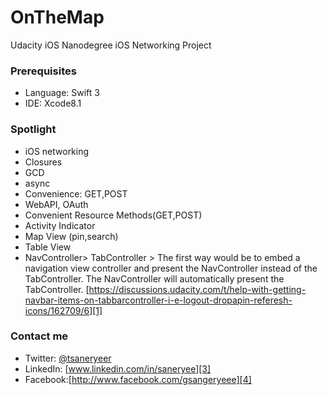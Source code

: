 
# OnTheMap
Udacity iOS Nanodegree iOS Networking Project 

### Prerequisites

* Language: Swift 3
* IDE: Xcode8.1

### Spotlight

* iOS networking
* Closures
* GCD
* async
* Convenience: GET,POST
* WebAPI, OAuth
* Convenient Resource Methods(GET,POST)
* Activity Indicator
* Map View (pin,search)
* Table View
* NavController\> TabController \> The first way would be to embed a navigation view controller and present the NavController instead of the TabController. The NavController will automatically present the TabController. [https://discussions.udacity.com/t/help-with-getting-navbar-items-on-tabbarcontroller-i-e-logout-dropapin-referesh-icons/162709/6][1]

### Contact me
* Twitter: [@tsaneryeer][2]
* LinkedIn: [www.linkedin.com/in/saneryee][3]
* Facebook:[http://www.facebook.com/gsangeryeee][4]



[1]:	https://discussions.udacity.com/t/help-with-getting-navbar-items-on-tabbarcontroller-i-e-logout-dropapin-referesh-icons/162709/6
[2]:	https://twitter.com/tsaneryeer "@tsaneryeer"
[3]:	www.linkedin.com/in/saneryee "www.linkedin.com/in/saneryee"
[4]:	http://www.facebook.com/gsangeryeee "http://www.facebook.com/gsangeryeee"